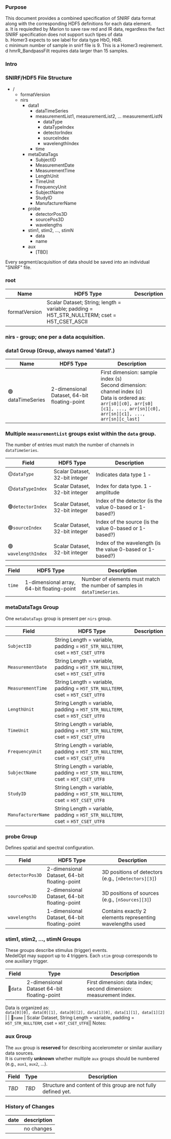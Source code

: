 ### Purpose

This document provides a combined specification of SNIRF data format along with the corresponding HDF5 definitions for each data element.<br>
a. It is requiedted by Marion to save raw red and IR data, regardless the fact SNIRF specification does not support such tipes of data<br>
b. Homer3 expects to see label for data type HbO, HbR.<br>
c minimum number of sample in snirf file is 9. This is a Homer3 reqirement.<br>
d hmrR_BandpassFilt requires data larger than 15 samples.

### Intro

### SNIRF/HDF5 File Structure

- /
  - formatVersion
  - nirs
    - data1
      - dataTimeSeries
      - measurementList1, measurementList2, ... measurementListN
        - dataType
        - dataTypeIndex
        - detectorIndex
        - sourceIndex
        - wavelengthIndex
      - time
    - metaDataTags
      - SubjectID
      - MeasurementDate
      - MeasurementTime
      - LengthUnit
      - TimeUnit
      - FrequencyUnit
      - SubjectName
      - StudyID
      - ManufacturerName
    - probe
      - detectorPos3D
      - sourcePos3D
      - wavelengths
    - stim1, stim2, ..., stimN
      - data
      - name
    - aux
      - [TBD]

Every segment/acquisition of data should be saved into an individual "SNIRF" file.

### root
| Name            | HDF5 Type           | Description                                                          |
|-----------------|---------------------|----------------------------------------------------------------------|
| formatVersion   |Scalar Dataset; String; length = variable; padding = H5T_STR_NULLTERM; cset = H5T_CSET_ASCII||

### nirs - group; one per a data acquisition. 

### data1 Group (Group, always named 'data1'.)

| Name            | HDF5 Type           | Description                                                                                         |
|-----------------|---------------------|-----------------------------------------------------------------------------------------------------|
| 🟢dataTimeSeries  | 2-dimensional Dataset, 64-bit floating-point | First dimension: sample index (s) <br> Second dimension: channel index (c) <br> Data is ordered as:<br>`arr[s0][c0], arr[s0][c1], ..., arr[sn][c0], arr[sn][c1], ..., arr[sn][c_last]` |


### Multiple `measurementList` groups exist within the `data` group.  
The number of entries must match the number of channels in `dataTimeSeries`.

| Field           | HDF5 Type                        | Description                                        |
|-----------------|----------------------------------|----------------------------------------------------|
| 🟡`dataType`        | Scalar Dataset, 32-bit integer | Indicates data type 1 -  |
| 🟡`dataTypeIndex`   | Scalar Dataset, 32-bit integer | Index for data type. 1 - amplitude |
|  🟢`detectorIndex`   | Scalar Dataset, 32-bit integer | Index of the detector (is the value 0-based or 1-based?) |
|  🟢`sourceIndex`     | Scalar Dataset, 32-bit integer | Index of the source (is the value 0-based or 1-based?) |
|  🟢`wavelengthIndex` | Scalar Dataset, 32-bit integer | Index of the wavelength (is the value 0-based or 1-based?) |



| Field           | HDF5 Type                         | Description                                                                 |
|-----------------|-----------------------------------|-----------------------------------------------------------------------------|
| `time`          | 1-dimensional array, 64-bit floating-point | Number of elements must match the number of samples in `dataTimeSeries`.   |


### metaDataTags Group

One `metaDataTags` group is present per `nirs` group.

| Field             | HDF5 Type   | Description                                |
|-------------------|-------------|--------------------------------------------|
| `SubjectID`       | String Length = variable, padding = `H5T_STR_NULLTERM`, cset = `H5T_CSET_UTF8` ||
| `MeasurementDate` | String Length = variable, padding = `H5T_STR_NULLTERM`, cset = `H5T_CSET_UTF8` ||
| `MeasurementTime` | String Length = variable, padding = `H5T_STR_NULLTERM`, cset = `H5T_CSET_UTF8` ||
| `LengthUnit`      | String Length = variable, padding = `H5T_STR_NULLTERM`, cset = `H5T_CSET_UTF8` ||
| `TimeUnit`        | String Length = variable, padding = `H5T_STR_NULLTERM`, cset = `H5T_CSET_UTF8` ||
| `FrequencyUnit`   | String Length = variable, padding = `H5T_STR_NULLTERM`, cset = `H5T_CSET_UTF8` ||
| `SubjectName`     | String Length = variable, padding = `H5T_STR_NULLTERM`, cset = `H5T_CSET_UTF8` ||
| `StudyID`         | String Length = variable, padding = `H5T_STR_NULLTERM`, cset = `H5T_CSET_UTF8` ||
| `ManufacturerName`| String Length = variable, padding = `H5T_STR_NULLTERM`, cset = `H5T_CSET_UTF8` ||


### probe Group

Defines spatial and spectral configuration.

| Field           | HDF5 Type                            | Description                                                |
|-----------------|----------------------------------|------------------------------------------------------------|
| `detectorPos3D` | 2-dimensional Dataset, 64-bit floating-point | 3D positions of detectors (e.g., `[nDetectors][3]`)        |
| `sourcePos3D`   | 2-dimensional Dataset, 64-bit floating-point | 3D positions of sources (e.g., `[nSources][3]`)            |
| `wavelengths`   | 1-dimensional Dataset, 64-bit floating-point | Contains exactly 2 elements representing wavelengths used  |

### stim1, stim2, ..., stimN Groups

These groups describe stimulus (trigger) events.  
MedelOpt may support up to 4 triggers. Each `stim` group corresponds to one auxiliary trigger.

| Field   | Type                             | Description                                                                 |
|---------|----------------------------------|-----------------------------------------------------------------------------|
| 🔴`data`  | 2-dimensional Dataset 64-bit floating-point            | First dimension: data index; second dimension: measurement index.  
Data is organized as:  
`data[0][0], data[0][1], data[0][2], data[1][0], data[1][1], data[1][2]` |
| 🔴`name`  | Scalar Dataset, String  Length = variable, padding = `H5T_STR_NULLTERM`, cset = `H5T_CSET_UTF8`||
Notes:

### aux Group

The `aux` group is **reserved** for describing accelerometer or similar auxiliary data sources.  
It is currently **unknown** whether multiple `aux` groups should be numbered (e.g., `aux1`, `aux2`, ...).

| Field | Type | Description |
|-------|------|-------------|
| *TBD* | *TBD* | Structure and content of this group are not fully defined yet. 


### History of Changes
|date|description|
|----|-----------|
||no changes|






